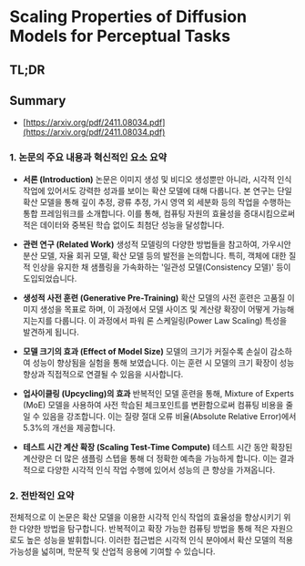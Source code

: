 # Scaling Properties of Diffusion Models for Perceptual Tasks
## TL;DR
## Summary
- [https://arxiv.org/pdf/2411.08034.pdf](https://arxiv.org/pdf/2411.08034.pdf)

### 1. 논문의 주요 내용과 혁신적인 요소 요약
- **서론 (Introduction)**
  논문은 이미지 생성 및 비디오 생성뿐만 아니라, 시각적 인식 작업에 있어서도 강력한 성과를 보이는 확산 모델에 대해 다룹니다. 본 연구는 단일 확산 모델을 통해 깊이 추정, 광류 추정, 가시 영역 외 세분화 등의 작업을 수행하는 통합 프레임워크를 소개합니다. 이를 통해, 컴퓨팅 자원의 효율성을 증대시킴으로써 적은 데이터와 중복된 학습 없이도 최첨단 성능을 달성합니다.

- **관련 연구 (Related Work)**
  생성적 모델링의 다양한 방법들을 참고하여, 가우시안 분산 모델, 자율 회귀 모델, 확산 모델 등의 발전을 논의합니다. 특히, 객체에 대한 질적 인상을 유지한 채 샘플링을 가속화하는 '일관성 모델(Consistency 모델)' 등이 도입되었습니다.

- **생성적 사전 훈련 (Generative Pre-Training)**
  확산 모델의 사전 훈련은 고품질 이미지 생성을 목표로 하며, 이 과정에서 모델 사이즈 및 계산량 확장이 어떻게 가능해지는지를 다룹니다. 이 과정에서 파워 론 스케일링(Power Law Scaling) 특성을 발견하게 됩니다.

- **모델 크기의 효과 (Effect of Model Size)**
  모델의 크기가 커질수록 손실이 감소하여 성능이 향상됨을 실험을 통해 보였습니다. 이는 훈련 시 모델의 크기 확장이 성능 향상과 직접적으로 연결될 수 있음을 시사합니다.

- **업사이클링 (Upcycling)의 효과**
  반복적인 모델 훈련을 통해, Mixture of Experts (MoE) 모델을 사용하여 사전 학습된 체크포인트를 변환함으로써 컴퓨팅 비용을 줄일 수 있음을 강조합니다. 이는 질량 절대 오류 비율(Absolute Relative Error)에서 5.3%의 개선을 제공합니다.

- **테스트 시간 계산 확장 (Scaling Test-Time Compute)**
  테스트 시간 동안 확장된 계산량은 더 많은 샘플링 스텝을 통해 더 정확한 예측을 가능하게 합니다. 이는 결과적으로 다양한 시각적 인식 작업 수행에 있어서 성능의 큰 향상을 가져옵니다.

### 2. 전반적인 요약
전체적으로 이 논문은 확산 모델을 이용한 시각적 인식 작업의 효율성을 향상시키기 위한 다양한 방법을 탐구합니다. 반복적이고 확장 가능한 컴퓨팅 방법을 통해 적은 자원으로도 높은 성능을 발휘합니다. 이러한 접근법은 시각적 인식 분야에서 확산 모델의 적용 가능성을 넓히며, 학문적 및 산업적 응용에 기여할 수 있습니다.